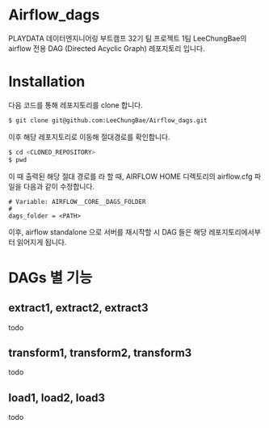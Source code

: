 # Airflow_dags

PLAYDATA 데이터엔지니어링 부트캠프 32기 팀 프로젝트 1팀 LeeChungBae의 airflow 전용 DAG (Directed Acyclic Graph) 레포지토리 입니다.

# Installation

다음 코드를 통해 레포지토리를 clone 합니다.
```bash
$ git clone git@github.com:LeeChungBae/Airflow_dags.git
```

이후 해당 레포지토리로 이동해 절대경로를 확인합니다.
```bash
$ cd <CLONED_REPOSITORY>
$ pwd
```
이 때 출력된 해당 절대 경로를 <PATH> 라 할 때, AIRFLOW HOME 디렉토리의 airflow.cfg 파일을 다음과  같이 수정합니다.
```
# Variable: AIRFLOW__CORE__DAGS_FOLDER
#
dags_folder = <PATH>
```
이후, airflow standalone 으로 서버를 재시작할 시 DAG 들은 해당 레포지토리에서부터 읽어지게 됩니다.

# DAGs 별 기능
## extract1, extract2, extract3
todo

## transform1, transform2, transform3
todo

## load1, load2, load3
todo
